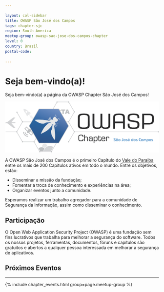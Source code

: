 ```yaml
---

layout: col-sidebar
title: OWASP São José dos Campos
tags: chapter-sjc
region: South America
meetup-group: owasp-sao-jose-dos-campos-chapter
level: 0
country: Brazil
postal-code: 

---
```


# Seja bem-vindo(a)!

Seja bem-vindo(a) a página da OWASP Chapter São José dos Campos!

![OWASP SJC](/assets/images/logo_owasp_sjc.png)

A OWASP São José dos Campos é o primeiro Capítulo do [Vale do Paraiba](https://pt.wikipedia.org/wiki/Vale_do_Para%C3%ADba) entre os mais de 200 Capítulos ativos em todo o mundo. Entre os objetivos, estão:

* Disseminar a missão da fundação;
* Fomentar a troca de conhecimento e experiências na área;
* Organizar eventos junto a comunidade.

Esperamos realizar um trabalho agregador para a comunidade de Segurança da Informação, assim como disseminar o conhecimento.

## Participação

O Open Web Application Security Project (OWASP) é uma fundação sem fins lucrativos que trabalha para melhorar a segurança do software. Todos os nossos projetos, ferramentas, documentos, fóruns e capítulos são gratuitos e abertos a qualquer pessoa interessada em melhorar a segurança de aplicativos.


## Próximos Eventos
---------------------
{% include chapter_events.html group=page.meetup-group %}

